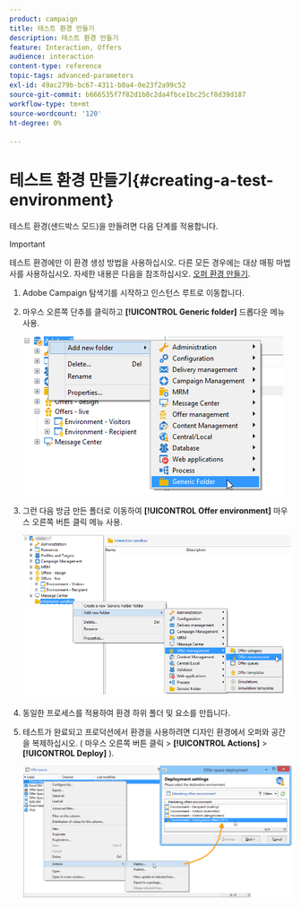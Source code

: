 ```yaml
---
product: campaign
title: 테스트 환경 만들기
description: 테스트 환경 만들기
feature: Interaction, Offers
audience: interaction
content-type: reference
topic-tags: advanced-parameters
exl-id: 49ac279b-bc67-4311-b0a4-0e23f2a99c52
source-git-commit: b666535f7f82d1b8c2da4fbce1bc25cf8d39d187
workflow-type: tm+mt
source-wordcount: '120'
ht-degree: 0%

---
```


# 테스트 환경 만들기{#creating-a-test-environment}



테스트 환경(샌드박스 모드)을 만들려면 다음 단계를 적용합니다.

>[!IMPORTANT]
>
>테스트 환경에만 이 환경 생성 방법을 사용하십시오. 다른 모든 경우에는 대상 매핑 마법사를 사용하십시오. 자세한 내용은 다음을 참조하십시오. [오퍼 환경 만들기](../../interaction/using/live-design-environments.md#creating-an-offer-environment).

1. Adobe Campaign 탐색기를 시작하고 인스턴스 루트로 이동합니다.
1. 마우스 오른쪽 단추를 클릭하고 **[!UICONTROL Generic folder]** 드롭다운 메뉴 사용.

   ![](assets/offer_env_creation_001.png)

1. 그런 다음 방금 만든 폴더로 이동하여 **[!UICONTROL Offer environment]** 마우스 오른쪽 버튼 클릭 메뉴 사용.

   ![](assets/offer_env_creation_001bis.png)

1. 동일한 프로세스를 적용하여 환경 하위 폴더 및 요소를 만듭니다.
1. 테스트가 완료되고 프로덕션에서 환경을 사용하려면 디자인 환경에서 오퍼와 공간을 복제하십시오. ( 마우스 오른쪽 버튼 클릭 > **[!UICONTROL Actions]** > **[!UICONTROL Deploy]** ).

   ![](assets/migration_interaction_5.png)
